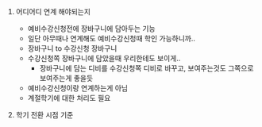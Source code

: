 
1. 어디어디 연계 해야되는지
	- 예비수강신청전에 장바구니에 담아두는 기능
	- 일단 아무때나 연계해도 예비수강신청때 학인 가능하니까..
	- 장바구니 to 수강신청 장바구니
	- 수강신청쪽 장바구니에 담았을때 우리한테도 보이게..
		- 장바구니에 담는 디비를 수강신청쪽 디비로 바꾸고, 보여주는것도 그쪽으로 보여주는게 좋을듯
	- 예비수강신청이랑 연계하는게 아님
	- 계절학기에 대한 처리도 필요


2. 학기 전환 시점 기준